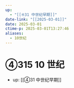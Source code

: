 ```yaml
---
up:
  - "[[④31 中世纪早期]]"
date-link: "[[2025-03-01]]"
date: 2025-03-01
ctime-p: 2025-03-01T13:27:46
aliases:
  - 10世纪
---
```


# ④315 10 世纪

- up: [[④31 中世纪早期]]

